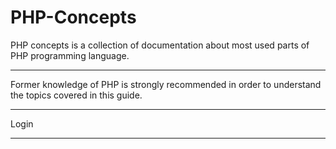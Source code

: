 # PHP-Concepts
PHP concepts is a collection of documentation about most used parts of PHP programming language.

---

Former knowledge of PHP is strongly recommended in order to understand the topics covered in this guide.

---

Login

---
